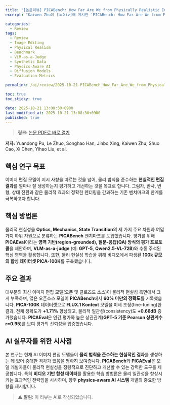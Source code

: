 ```yaml
---
title: "[논문리뷰] PICABench: How Far Are We from Physically Realistic Image Editing?"
excerpt: "Kaiwen Zhu이 [arXiv]에 게시한 'PICABench: How Far Are We from Physically Realistic Image Editing?' 논문에 대한 자세한 리뷰입니다."

categories:
  - Review
tags:
  - Review
  - Image Editing
  - Physical Realism
  - Benchmark
  - VLM-as-a-Judge
  - Synthetic Data
  - Physics-Aware AI
  - Diffusion Models
  - Evaluation Metrics

permalink: /ai/review/2025-10-21-PICABench_How_Far_Are_We_from_Physically_Realistic_Image_Editing/

toc: true
toc_sticky: true

date: 2025-10-21 13:08:30+0900
last_modified_at: 2025-10-21 13:08:30+0900
published: true
---
```

> **링크:** [논문 PDF로 바로 열기](https://arxiv.org/abs/2510.17681)

**저자:** Yuandong Pu, Le Zhuo, Songhao Han, Jinbo Xing, Kaiwen Zhu, Shuo Cao, Xi Chen, Yihao Liu, et al.



## 핵심 연구 목표
이미지 편집 모델이 지시 사항을 따르는 것을 넘어, 물리 법칙을 준수하는 **현실적인 편집 결과**를 얼마나 잘 생성하는지 평가하고 개선하는 것을 목표로 합니다. 그림자, 반사, 변형, 상태 전환과 같은 물리적 효과의 정확한 렌더링을 간과하는 기존 벤치마크의 한계를 극복하고자 합니다.

## 핵심 방법론
물리적 현실성을 **Optics, Mechanics, State Transition**의 세 가지 주요 차원과 여덟 가지 하위 차원으로 분류하는 **PICABench** 벤치마크를 도입했습니다. 평가를 위해 **PICAEval**이라는 **영역 기반(region-grounded), 질문-응답(QA) 방식의 평가 프로토콜**을 제안하며, **VLM-as-a-judge** (예: **GPT-5**, **Qwen2.5-VL-72B**)와 수동 주석된 핵심 영역을 활용합니다. 또한, 물리 현실성 학습을 위해 비디오에서 파생된 **100k 규모의 합성 데이터셋 PICA-100K**를 구축했습니다.

## 주요 결과
대부분의 최신 이미지 편집 모델(오픈 및 클로즈드 소스)이 물리적 현실성 측면에서 크게 부족하며, 많은 오픈소스 모델이 **PICABench**에서 **60% 미만의 정확도**를 기록했습니다. **PICA-100K** 데이터셋으로 **FLUX.1 Kontext** 모델을 미세 조정(fine-tuning)한 결과, 전체 정확도가 **+1.71%** 향상되고, 물리적 일관성(consistency)도 **+0.66dB** 증가했습니다. **PICAEval**은 인간 평가와 높은 상관관계(**GPT-5 기준 Pearson 상관계수 r=0.95**)를 보여 평가의 신뢰성을 입증했습니다.

## AI 실무자를 위한 시사점
본 연구는 현재 AI 이미지 편집 모델들이 **물리 법칙을 준수하는 현실적인 결과**를 생성하는 데 있어 중대한 격차가 있음을 명확히 보여줍니다. **PICABench**와 **PICAEval**은 모델 개발자들이 물리적 현실성을 정량적으로 진단하고 개선할 수 있는 강력한 도구를 제공합니다. 특히 **비디오 기반 합성 데이터**를 활용한 학습 방법론은 물리 일관성을 향상시키는 효과적인 전략임을 시사하며, 향후 **physics-aware AI 시스템** 개발의 중요한 방향을 제시합니다.

> ⚠️ **알림:** 이 리뷰는 AI로 작성되었습니다.